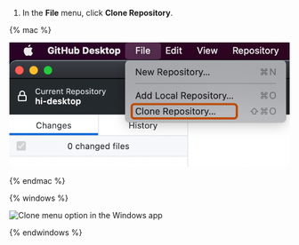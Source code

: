 1. In the **File** menu, click **Clone Repository**.

  {% mac %}

  ![Screenshot of the menu bar on a Mac. The "File" dropdown menu is expanded, and the "Clone Repository" option is highlighted with an orange outline.](/assets/images/help/desktop/clone-file-menu-mac.png)

  {% endmac %}

  {% windows %}

  ![Clone menu option in the Windows app](/assets/images/help/desktop/clone-file-menu-windows.png)

  {% endwindows %}

